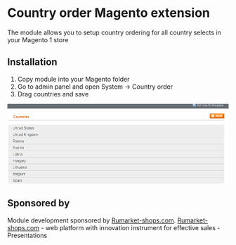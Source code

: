 # Country order Magento extension

The module allows you to setup country ordering for all country selects in your Magento 1 store

## Installation

1. Copy module into your Magento folder
2. Go to admin panel and open System -> Country order
3. Drag countries and save

![Screenshot](https://raw.githubusercontent.com/alexdrupal/DruGento_CountryOrder/master/doc/admin_interface.png)

## Sponsored by

Module development sponsored by [Rumarket-shops.com](https://rumarket-shops.com "Rumarket-shops.com"). [Rumarket-shops.com](https://rumarket-shops.com "Rumarket-shops.com") - web platform with innovation instrument for effective sales - Presentations
